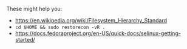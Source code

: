 These might help you:

- https://en.wikipedia.org/wiki/Filesystem_Hierarchy_Standard
- `cd $HOME && sudo restorecon -vR .`
- https://docs.fedoraproject.org/en-US/quick-docs/selinux-getting-started/
